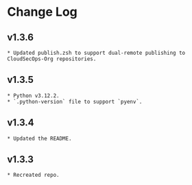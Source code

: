 # Change Log

## v1.3.6
    * Updated publish.zsh to support dual-remote publishing to CloudSecOps-Org repositories.

## v1.3.5
    * Python v3.12.2.
    * `.python-version` file to support `pyenv`.

## v1.3.4
    * Updated the README.

## v1.3.3
    * Recreated repo.
